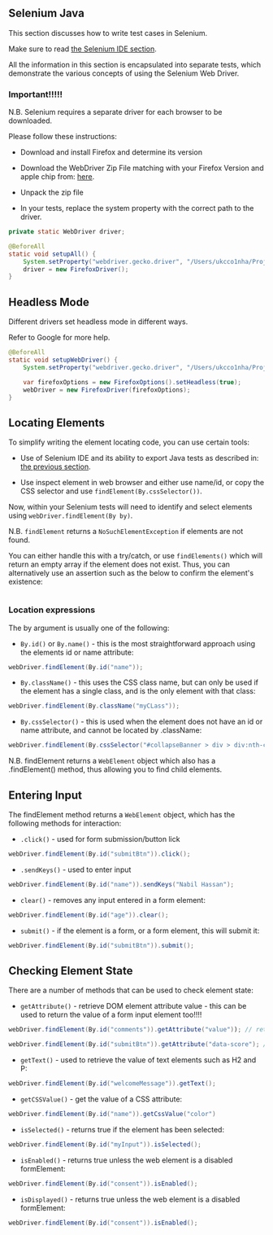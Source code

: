 ## Selenium Java

This section discusses how to write test cases in Selenium.

Make sure to read [the Selenium IDE section](../01-selenium-ide).

All the information in this section is encapsulated into separate tests, which demonstrate the various concepts 
of using the Selenium Web Driver.

### Important!!!!!

N.B. Selenium requires a separate driver for each browser to be downloaded.

Please follow these instructions:

 * Download and install Firefox and determine its version

 * Download the WebDriver Zip File matching with your Firefox Version and apple chip from: [here](https://github.com/mozilla/geckodriver/releases).

 * Unpack the zip file

 * In your tests, replace the system property with the correct path to the driver.

```java
private static WebDriver driver;

@BeforeAll
static void setupAll() {
    System.setProperty("webdriver.gecko.driver", "/Users/ukcco1nha/Projects/selenium-drivers/geckodriver");
    driver = new FirefoxDriver();
}
```

## Headless Mode

Different drivers set headless mode in different ways. 

Refer to Google for more help.

```java
@BeforeAll
static void setupWebDriver() {
    System.setProperty("webdriver.gecko.driver", "/Users/ukcco1nha/Projects/selenium-drivers/geckodriver");

    var firefoxOptions = new FirefoxOptions().setHeadless(true);
    webDriver = new FirefoxDriver(firefoxOptions);
}
```

## Locating Elements

To simplify writing the element locating code, you can use certain tools:

* Use of Selenium IDE and its ability to export Java tests as described in: [the previous section](../01-selenium-ide/README.md).

* Use inspect element in web browser and either use name/id, or copy the CSS selector and use `findElement(By.cssSelector())`.

Now, within your Selenium tests will need to identify and select elements using `webDriver.findElement(By by)`.

N.B. `findElement` returns a `NoSuchElementException` if elements are not found. 

You can either handle this with a try/catch, or use `findElements()` which will return an empty array if the element does not exist. 
Thus, you can alternatively use an assertion such as the below to confirm the element's existence:

```java

```

### Location expressions

The by argument is usually one of the following:

  * `By.id()` or `By.name()` - this is the most straightforward approach using the elements id or name attribute:

```java
webDriver.findElement(By.id("name"));
```

 * `By.className()` - this uses the CSS class name, but can only be used if the element has a single class, and is the only element with that class:

```java
webDriver.findElement(By.className("myCLass"));
```

 * `By.cssSelector()` - this is used when the element does not have an id or name attribute, and cannot be located by .className:

```java
webDriver.findElement(By.cssSelector("#collapseBanner > div > div:nth-child(3) > div.col-2.text-center > button"))
```

N.B. findElement returns a `WebElement` object which also has a .findElement() method, thus allowing you to find child elements.

## Entering Input

The findElement method returns a `WebElement` object, which has the following methods for interaction:

  * `.click()` - used for form submission/button lick

```java
webDriver.findElement(By.id("submitBtn")).click();
```

  * `.sendKeys()` - used to enter input

```java
webDriver.findElement(By.id("name")).sendKeys("Nabil Hassan");
```

  * `clear()` - removes any input entered in a form element:

```java
webDriver.findElement(By.id("age")).clear();
```

  * `submit()` - if the element is a form, or a form element, this will submit it:

```java
webDriver.findElement(By.id("submitBtn")).submit();
```

## Checking Element State

There are a number of methods that can be used to check element state:

  * `getAttribute()` - retrieve DOM element attribute value - this can be used to return the value of a form input element too!!!!

```java
webDriver.findElement(By.id("comments")).getAttribute("value")); // retrieve input element value

webDriver.findElement(By.id("submitBtn")).getAttribute("data-score"); // retrieve data score attribute
```

  * `getText()` - used to retrieve the value of text elements such as H2 and P:

```java
webDriver.findElement(By.id("welcomeMessage")).getText(); 
```

  * `getCSSValue()` - get the value of a CSS attribute:

```java
webDriver.findElement(By.id("name")).getCssValue("color")
```

  * `isSelected()` - returns true if the element has been selected:

```java
webDriver.findElement(By.id("myInput")).isSelected();
```

  * `isEnabled()` - returns true unless the web element is a disabled formElement:

```java
webDriver.findElement(By.id("consent")).isEnabled();
```

* `isDisplayed()` - returns true unless the web element is a disabled formElement:

```java
webDriver.findElement(By.id("consent")).isEnabled();
```